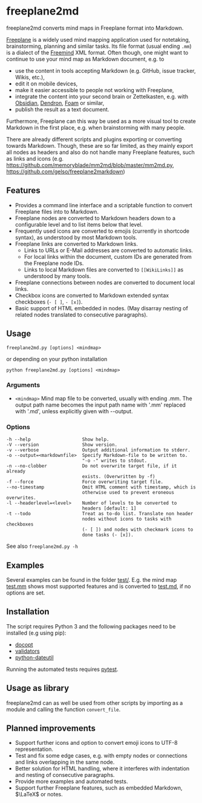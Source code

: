 # freeplane2md

freeplane2md converts mind maps in Freeplane format into Markdown.

[Freeplane](https://www.freeplane.org) is a widely used mind mapping application used for notetaking, brainstorming, planning and similar tasks. Its file format (usual ending `.mm`) is a dialect of the [Freemind](http://freemind.sourceforge.net) XML format. Often though, one might want to continue to use your mind map as Markdown document, e.g. to

- use the content in tools accepting Markdown (e.g. GitHub, issue tracker, Wikis, etc.),
- edit it on mobile devices,
- make it easier accessible to people not working with Freeplane,
- integrate the content into your second brain or Zettelkasten, e.g. with [Obsidian](https://obsidian.md), [Dendron](
https://www.dendron.so/), [Foam](https://foambubble.github.io/foam/) or similar,
- publish the result as a text document.

Furthermore, Freeplane can this way be used as a more visual tool to create Markdown in the first place, e.g. when brainstorming with many people.

There are already different scripts and plugins exporting or converting towards Markdown. Though, these are so far limited, as they mainly export all nodes as headers and also do not handle many Freeplane features, such as links and icons (e.g. <https://github.com/memoryblade/mm2md/blob/master/mm2md.py>, <https://github.com/gelso/freeplane2markdown>)

## Features

- Provides a command line interface and a scriptable function to convert Freeplane files into to Markdown.
- Freeplane nodes are converted to Markdown headers down to a configurable level and to list items below that level.
- Frequently used icons are converted to emojis (currently in shortcode syntax), as understood by most Markdown tools.
- Freeplane links are converted to Markdown links.
  - Links to URLs or E-Mail addresses are converted to automatic links.
  - For local links within the document, custom IDs are generated from the Freeplane node IDs.
  - Links to local Markdown files are converted to `[[WikiLinks]]` as understood by many tools.
- Freeplane connections between nodes are converted to document local links.
- Checkbox icons are converted to Markdown extended syntax checkboxes (`- [ ]`, `- [x]`).
- Basic support of HTML embedded in nodes. (May disarray nesting of related nodes translated to consecutive paragraphs).

## Usage

`freeplane2md.py [options] <mindmap>`

or depending on your python installation

`python freeplane2md.py [options] <mindmap>`

### Arguments

- `<mindmap>`   Mind map file to be converted, usually with ending .mm. The output path name becomes the input path name with
    '.mm' replaced with '.md', unless explicitly given with --output.

### Options

    -h --help                   Show help.
    -V --version                Show version.
    -v --verbose                Output additional information to stderr.
    -o --output=<markdownfile>  Specify Markdown-file to be written to.
                                "-o -" writes to stdout.
    -n --no-clobber             Do not overwrite target file, if it already
                                exists. (Overwritten by -f) 
    -f --force                  Force overwriting target file.         
    --no-timestamp              Omit HTML comment with timestamp, which is
                                otherwise used to prevent eroneous overwrites.  
    -l --headerlevel=<level>    Number of levels to be converted to
                                headers [default: 1] 
    -t --todo                   Treat as to-do list. Translate non header
                                nodes without icons to tasks with checkboxes
                                (- [ ]) and nodes with checkmark icons to
                                done tasks (- [x]).

See also `freeplane2md.py -h`

## Examples

Several examples can be found in the folder [test/](test/). E.g. the mind map [test.mm](test/test.mm) shows most supported features and is converted to [test.md](test/test.md), if no options are set.

## Installation

The script requires Python 3 and the following packages need to be installed (e.g using pip):

- [docopt](https://pypi.org/project/docopt/)
- [validators](https://pypi.org/project/validators/)
- [python-dateutil](https://pypi.org/project/python-dateutil/)

Running the automated tests requires
[pytest](https://pypi.org/project/pytest/).

## Usage as library

freeplane2md can as well be used from other scripts by importing as a module and calling the function `convert_file`.

## Planned improvements

- Support further icons and option to convert emoji icons to UTF-8 representation.
- Test and fix some edge cases, e.g. with empty nodes or connections and links overlapping in the same node.
- Better solution for HTML handling, where it interferes with indentation and nesting of consecutive paragraphs.
- Provide more examples and automated tests.
- Support further Freeplane features, such as embedded Markdown, $\LaTeX$ or notes.
